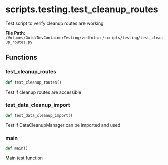 # scripts.testing.test_cleanup_routes

Test script to verify cleanup routes are working

**File Path:** `/Volumes/Gold/DevContainerTesting/vedfolnir/scripts/testing/test_cleanup_routes.py`

## Functions

### test_cleanup_routes

```python
def test_cleanup_routes()
```

Test if cleanup routes are accessible

### test_data_cleanup_import

```python
def test_data_cleanup_import()
```

Test if DataCleanupManager can be imported and used

### main

```python
def main()
```

Main test function

